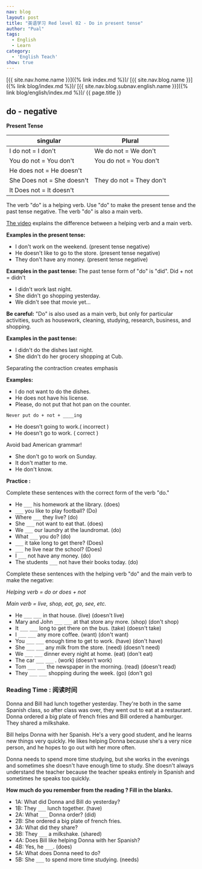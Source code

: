 ```yaml
---
nav: blog
layout: post
title: "英语学习 Red level 02 - Do in present tense"
author: "Pual"
tags:
  - English
  - Learn
category:
  - 'English Teach'
show: true
---
```


[{{ site.nav.home.name }}]({% link index.md %})/
[{{ site.nav.blog.name }}]({% link blog/index.md %})/
[{{ site.nav.blog.subnav.english.name }}]({% link blog/english/index.md %})/
{{ page.title }}

## do - negative

**Present Tense**

singular | Plural
---------|-------
I do not = I don't | We do not = We don't
You do not = You don't | You do not = You don't
He does not = He doesn't |
She Does not = She doesn't | They do not  = They don't
It Does not = It doesn't |

The verb "do" is a helping verb.
Use "do" to make the present tense and the past tense negative.
The verb "do" is also a main verb.

[The video](http://www.youtube.com/watch?v=05JqFOKE9DQ) explains the difference between a helping verb and a main verb.

**Examples in the present tense:**

- I don't work on the weekend. (present tense negative)
- He doesn't like to go to the store. (present tense negative)
- They don't have any money. (present tense negative)

**Examples in the past tense:**  The past tense form of "do" is "did". Did + not = didn't

- I didn't work last night.
- She didn't go shopping yesterday.
- We didn't see that movie yet...

**Be careful:** "Do" is also used as a main verb,
but only for particular activities,
such as housework, cleaning, studying, research, business, and shopping.

**Examples in the past tense:**

- I didn't do the dishes last night.
- She didn't do her grocery shopping at Cub.

Separating the contraction creates emphasis

**Examples:**

- I do not want to do the dishes.
- He does not have his license.
- Please, do not put that hot pan on the counter.

`Never put do + not + ____ing`

- He doesn't going to work.( incorrect )
- He doesn't go to work. ( correct )

Avoid bad American grammar!

- She don't go to work on Sunday.
- It don't matter to me.
- He don't know.

**Practice :**

Complete these sentences with the correct form of the verb "do."

- He `___` his homework at the library. (does)
- `___` you like to play football? (Do)
- Where `___` they live? (do)
- She `___` not want to eat that. (does)
- We `___` our laundry at the laundromat. (do)
- What `___` you do? (do)
- `___` it take long to get there? (Does)
- `___` he live near the school? (Does)
- I `___` not have any money. (do)
- The students `___` not have their books today. (do)

Complete these sentences with the helping verb "do" and the main verb to make the negative:

_Helping verb = do or does  + not_

_Main verb = live, shop, eat, go, see, etc._

- He `___` `___` in that house. (live) (doesn't live)
- Mary and John `___` `___` at that store any more. (shop) (don't shop)
- It `___` `___` long to get there on the bus. (take) (doesn't take)
- I `___` `___` any more coffee. (want) (don't want)
- You `___` `___` enough time to get to work. (have) (don't have)
- She `___` `___` any milk from the store. (need) (doesn't need)
- We `___` `___` dinner every night at home. (eat) (don't eat)
- The car `___` `___` . (work) (doesn't work)
- Tom `___` `___` the newspaper in the morning. (read) (doesn't read)
- They `___` `___` shopping during the week. (go) (don't go)

### Reading Time : 阅读时间

Donna and Bill had lunch together yesterday.
They're both in the same Spanish class,
so after class was over,
they went out to eat at a restaurant.
Donna ordered a big plate of french fries and Bill ordered a hamburger.
They shared a milkshake.

Bill helps Donna with her Spanish.
He's a very good student,
and he learns new things very quickly.
He likes helping Donna because she's a very nice person,
and he hopes to go out with her more often.

Donna needs to spend more time studying,
but she works in the evenings and sometimes she doesn't have enough time to study.
She doesn't always understand the teacher because the teacher speaks entirely in Spanish and sometimes he speaks too quickly.

**How much do you remember from the reading ? Fill in the blanks.**

- 1A: What did Donna and Bill do yesterday?
- 1B: They `___` lunch together. (have)
- 2A: What `___` Donna order? (did)
- 2B: She ordered a big plate of french fries.
- 3A: What did they share?
- 3B: They `___` a milkshake. (shared)
- 4A: Does Bill like helping Donna with her Spanish?
- 4B: Yes, he `___`. (does)
- 5A: What does Donna need to do?
- 5B: She `___` to spend more time studying. (needs)
